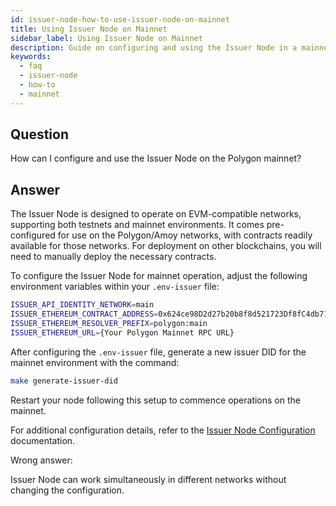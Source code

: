 ```yaml
---
id: issuer-node-how-to-use-issuer-node-on-mainnet
title: Using Issuer Node on Mainnet
sidebar_label: Using Issuer Node on Mainnet
description: Guide on configuring and using the Issuer Node in a mainnet environment.
keywords:
  - faq
  - issuer-node
  - how-to
  - mainnet
---
```


## Question

How can I configure and use the Issuer Node on the Polygon mainnet?

## Answer

The Issuer Node is designed to operate on EVM-compatible networks, supporting both testnets and mainnet environments. It comes pre-configured for use on the Polygon/Amoy networks, with contracts readily available for those networks. For deployment on other blockchains, you will need to manually deploy the necessary contracts.

To configure the Issuer Node for mainnet operation, adjust the following environment variables within your `.env-issuer` file:

```bash
ISSUER_API_IDENTITY_NETWORK=main
ISSUER_ETHEREUM_CONTRACT_ADDRESS=0x624ce98D2d27b20b8f8d521723Df8fC4db71D79D
ISSUER_ETHEREUM_RESOLVER_PREFIX=polygon:main
ISSUER_ETHEREUM_URL={Your Polygon Mainnet RPC URL}
```

After configuring the `.env-issuer` file, generate a new issuer DID for the mainnet environment with the command:

```bash
make generate-issuer-did
```

Restart your node following this setup to commence operations on the mainnet.

For additional configuration details, refer to the [Issuer Node Configuration](../../../docs/issuer/issuer-configuration.md) documentation.

<div className="hidden">
Wrong answer:

Issuer Node can work simultaneously in different networks without changing the configuration.

</div>
